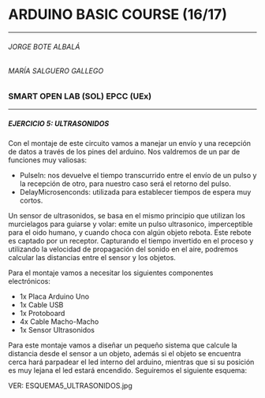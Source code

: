 # ARDUINO BASIC COURSE (16/17)
---
######  JORGE BOTE ALBALÁ
###### MARÍA SALGUERO GALLEGO
### SMART OPEN LAB (SOL) EPCC (UEx)  
---
##### EJERCICIO 5: ULTRASONIDOS

Con el montaje de este circuito vamos a manejar un envío y una recepción de datos a través de los pines del arduino. Nos valdremos de un par de funciones muy valiosas:

-  PulseIn: nos devuelve el tiempo transcurrido entre el envío de un pulso y la recepción de otro, para nuestro caso será el retorno del pulso.
-  DelayMicrosenconds: utilizada para establecer tiempos de espera muy cortos.

Un sensor de ultrasonidos, se basa en el mismo principio que utilizan los murcielagos para guiarse y volar: emite un pulso ultrasonico, imperceptible para el oido humano, y cuando choca con algún objeto rebota. Este rebote es captado por un receptor. Capturando el tiempo invertido en el proceso y utilizando la velocidad de propagación del sonido en el aire, podremos calcular las distancias entre el sensor y los objetos.
  
Para el montaje vamos a necesitar los siguientes componentes electrónicos:
- 1x Placa Arduino Uno
- 1x Cable USB
- 1x Protoboard
- 4x Cable Macho-Macho
- 1x Sensor Ultrasonidos

Para este montaje vamos a diseñar un pequeño sistema que calcule la distancia desde el sensor a un objeto, además si el objeto se encuentra cerca hará parpadear el led interno del arduino, mientras que si su posición es muy lejana el led estará encendido. Seguiremos el siguiente esquema:

VER: ESQUEMA5_ULTRASONIDOS.jpg